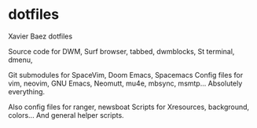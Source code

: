# dotfiles
Xavier Baez dotfiles

Source code for DWM, Surf browser, tabbed, dwmblocks, St terminal, dmenu,

Git submodules for SpaceVim, Doom Emacs, Spacemacs
Config files for vim, neovim, GNU Emacs, Neomutt, mu4e, mbsync, msmtp...
Absolutely everything.

Also  config files for ranger, newsboat
Scripts for Xresources, background, colors...
And general helper scripts.
